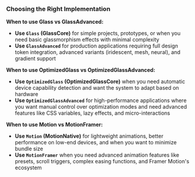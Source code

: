 ### Choosing the Right Implementation

**When to use Glass vs GlassAdvanced:**
- **Use `Glass` (GlassCore)** for simple projects, prototypes, or when you need basic glassmorphism effects with minimal complexity
- **Use `GlassAdvanced`** for production applications requiring full design token integration, advanced variants (iridescent, mesh, neural), and gradient support

**When to use OptimizedGlass vs OptimizedGlassAdvanced:**
- **Use `OptimizedGlass` (OptimizedGlassCore)** when you need automatic device capability detection and want the system to adapt based on hardware
- **Use `OptimizedGlassAdvanced`** for high-performance applications where you want manual control over optimization modes and need advanced features like CSS variables, lazy effects, and micro-interactions

**When to use Motion vs MotionFramer:**
- **Use `Motion` (MotionNative)** for lightweight animations, better performance on low-end devices, and when you want to minimize bundle size
- **Use `MotionFramer`** when you need advanced animation features like presets, scroll triggers, complex easing functions, and Framer Motion's ecosystem
